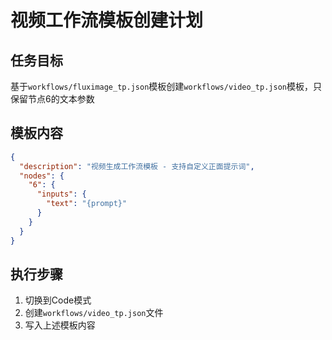 # 视频工作流模板创建计划

## 任务目标
基于`workflows/fluximage_tp.json`模板创建`workflows/video_tp.json`模板，只保留节点6的文本参数

## 模板内容
```json
{
  "description": "视频生成工作流模板 - 支持自定义正面提示词",
  "nodes": {
    "6": {
      "inputs": {
        "text": "{prompt}"
      }
    }
  }
}
```

## 执行步骤
1. 切换到Code模式
2. 创建`workflows/video_tp.json`文件
3. 写入上述模板内容